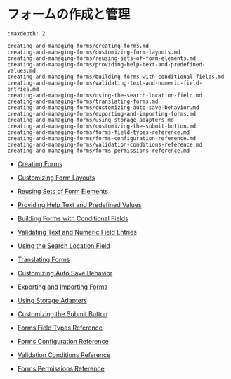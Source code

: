 # フォームの作成と管理

```{toctree}
:maxdepth: 2

creating-and-managing-forms/creating-forms.md
creating-and-managing-forms/customizing-form-layouts.md
creating-and-managing-forms/reusing-sets-of-form-elements.md
creating-and-managing-forms/providing-help-text-and-predefined-values.md
creating-and-managing-forms/building-forms-with-conditional-fields.md
creating-and-managing-forms/validating-text-and-numeric-field-entries.md
creating-and-managing-forms/using-the-search-location-field.md
creating-and-managing-forms/translating-forms.md
creating-and-managing-forms/customizing-auto-save-behavior.md
creating-and-managing-forms/exporting-and-importing-forms.md
creating-and-managing-forms/using-storage-adapters.md
creating-and-managing-forms/customizing-the-submit-button.md
creating-and-managing-forms/forms-field-types-reference.md
creating-and-managing-forms/forms-configuration-reference.md
creating-and-managing-forms/validation-conditions-reference.md
creating-and-managing-forms/forms-permissions-reference.md
```


- [Creating Forms](./creating-and-managing-forms/creating-forms.md)
- [Customizing Form Layouts](./creating-and-managing-forms/customizing-form-layouts.md)
- [Reusing Sets of Form Elements](./creating-and-managing-forms/reusing-sets-of-form-elements.md)
- [Providing Help Text and Predefined Values](./creating-and-managing-forms/providing-help-text-and-predefined-values.md)
- [Building Forms with Conditional Fields](./creating-and-managing-forms/building-forms-with-conditional-fields.md)
- [Validating Text and Numeric Field Entries](./creating-and-managing-forms/validating-text-and-numeric-field-entries.md)
- [Using the Search Location Field](./creating-and-managing-forms/using-the-search-location-field.md)
- [Translating Forms](./creating-and-managing-forms/translating-forms.md)
- [Customizing Auto Save Behavior](./creating-and-managing-forms/customizing-auto-save-behavior.md)
- [Exporting and Importing Forms](./creating-and-managing-forms/exporting-and-importing-forms.md)
- [Using Storage Adapters](./creating-and-managing-forms/using-storage-adapters.md)
- [Customizing the Submit Button](./creating-and-managing-forms/customizing-the-submit-button.md)

- [Forms Field Types Reference](./creating-and-managing-forms/forms-field-types-reference.md)
- [Forms Configuration Reference](./creating-and-managing-forms/forms-configuration-reference.md)
- [Validation Conditions Reference](./creating-and-managing-forms/validation-conditions-reference.md)
- [Forms Permissions Reference](./creating-and-managing-forms/forms-permissions-reference.md)
